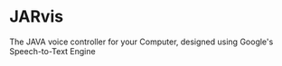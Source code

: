 JARvis
======

The JAVA voice controller for your Computer, designed using Google's Speech-to-Text Engine
